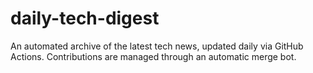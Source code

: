 # daily-tech-digest
An automated archive of the latest tech news, updated daily via GitHub Actions. Contributions are managed through an automatic merge bot.
